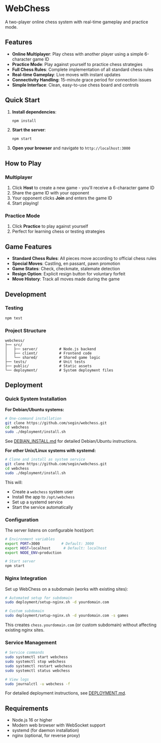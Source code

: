 # WebChess

A two-player online chess system with real-time gameplay and practice mode.

## Features

- **Online Multiplayer**: Play chess with another player using a simple 6-character game ID
- **Practice Mode**: Play against yourself to practice chess strategies
- **Full Chess Rules**: Complete implementation of all standard chess rules
- **Real-time Gameplay**: Live moves with instant updates
- **Connectivity Handling**: 15-minute grace period for connection issues
- **Simple Interface**: Clean, easy-to-use chess board and controls

## Quick Start

1. **Install dependencies**:
   ```bash
   npm install
   ```

2. **Start the server**:
   ```bash
   npm start
   ```

3. **Open your browser** and navigate to `http://localhost:3000`

## How to Play

### Multiplayer
1. Click **Host** to create a new game - you'll receive a 6-character game ID
2. Share the game ID with your opponent
3. Your opponent clicks **Join** and enters the game ID
4. Start playing!

### Practice Mode
1. Click **Practice** to play against yourself
2. Perfect for learning chess or testing strategies

## Game Features

- **Standard Chess Rules**: All pieces move according to official chess rules
- **Special Moves**: Castling, en passant, pawn promotion
- **Game States**: Check, checkmate, stalemate detection
- **Resign Option**: Explicit resign button for voluntary forfeit
- **Move History**: Track all moves made during the game

## Development

### Testing
```bash
npm test
```

### Project Structure
```
webchess/
├── src/
│   ├── server/          # Node.js backend
│   ├── client/          # Frontend code
│   └── shared/          # Shared game logic
├── tests/               # Unit tests
├── public/              # Static assets
└── deployment/          # System deployment files
```

## Deployment

### Quick System Installation

**For Debian/Ubuntu systems:**

```bash
# One-command installation
git clone https://github.com/segin/webchess.git
cd webchess
sudo ./deployment/install.sh
```

See [DEBIAN_INSTALL.md](DEBIAN_INSTALL.md) for detailed Debian/Ubuntu instructions.

**For other Unix/Linux systems with systemd:**

```bash
# Clone and install as system service
git clone https://github.com/segin/webchess.git
cd webchess
sudo ./deployment/install.sh
```

This will:
- Create a `webchess` system user
- Install the app to `/opt/webchess`
- Set up a systemd service
- Start the service automatically

### Configuration

The server listens on configurable host/port:

```bash
# Environment variables
export PORT=3000          # Default: 3000
export HOST=localhost      # Default: localhost
export NODE_ENV=production

# Start server
npm start
```

### Nginx Integration

Set up WebChess on a subdomain (works with existing sites):

```bash
# Automated setup for subdomain
sudo deployment/setup-nginx.sh -d yourdomain.com

# Custom subdomain
sudo deployment/setup-nginx.sh -d yourdomain.com -s games
```

This creates `chess.yourdomain.com` (or custom subdomain) without affecting existing nginx sites.

### Service Management

```bash
# Service commands
sudo systemctl start webchess
sudo systemctl stop webchess
sudo systemctl restart webchess
sudo systemctl status webchess

# View logs
sudo journalctl -u webchess -f
```

For detailed deployment instructions, see [DEPLOYMENT.md](DEPLOYMENT.md).

## Requirements

- Node.js 16 or higher
- Modern web browser with WebSocket support
- systemd (for daemon installation)
- nginx (optional, for reverse proxy)